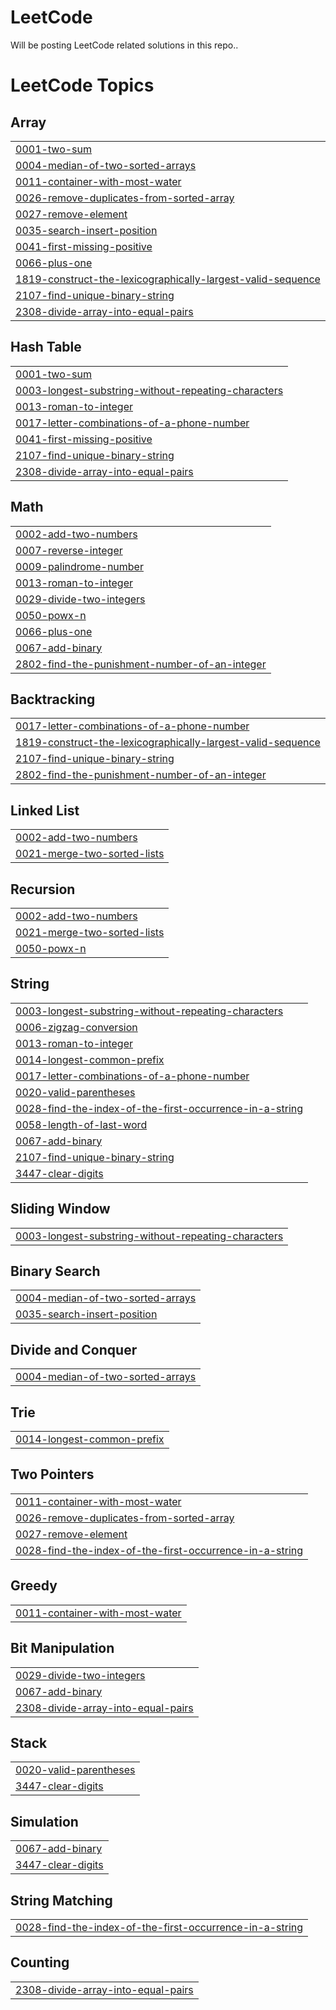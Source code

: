 # LeetCode
Will be posting LeetCode related solutions in this repo..

<!---LeetCode Topics Start-->
# LeetCode Topics
## Array
|  |
| ------- |
| [0001-two-sum](https://github.com/Narind1/LeetCode/tree/master/0001-two-sum) |
| [0004-median-of-two-sorted-arrays](https://github.com/Narind1/LeetCode/tree/master/0004-median-of-two-sorted-arrays) |
| [0011-container-with-most-water](https://github.com/Narind1/LeetCode/tree/master/0011-container-with-most-water) |
| [0026-remove-duplicates-from-sorted-array](https://github.com/Narind1/LeetCode/tree/master/0026-remove-duplicates-from-sorted-array) |
| [0027-remove-element](https://github.com/Narind1/LeetCode/tree/master/0027-remove-element) |
| [0035-search-insert-position](https://github.com/Narind1/LeetCode/tree/master/0035-search-insert-position) |
| [0041-first-missing-positive](https://github.com/Narind1/LeetCode/tree/master/0041-first-missing-positive) |
| [0066-plus-one](https://github.com/Narind1/LeetCode/tree/master/0066-plus-one) |
| [1819-construct-the-lexicographically-largest-valid-sequence](https://github.com/Narind1/LeetCode/tree/master/1819-construct-the-lexicographically-largest-valid-sequence) |
| [2107-find-unique-binary-string](https://github.com/Narind1/LeetCode/tree/master/2107-find-unique-binary-string) |
| [2308-divide-array-into-equal-pairs](https://github.com/Narind1/LeetCode/tree/master/2308-divide-array-into-equal-pairs) |
## Hash Table
|  |
| ------- |
| [0001-two-sum](https://github.com/Narind1/LeetCode/tree/master/0001-two-sum) |
| [0003-longest-substring-without-repeating-characters](https://github.com/Narind1/LeetCode/tree/master/0003-longest-substring-without-repeating-characters) |
| [0013-roman-to-integer](https://github.com/Narind1/LeetCode/tree/master/0013-roman-to-integer) |
| [0017-letter-combinations-of-a-phone-number](https://github.com/Narind1/LeetCode/tree/master/0017-letter-combinations-of-a-phone-number) |
| [0041-first-missing-positive](https://github.com/Narind1/LeetCode/tree/master/0041-first-missing-positive) |
| [2107-find-unique-binary-string](https://github.com/Narind1/LeetCode/tree/master/2107-find-unique-binary-string) |
| [2308-divide-array-into-equal-pairs](https://github.com/Narind1/LeetCode/tree/master/2308-divide-array-into-equal-pairs) |
## Math
|  |
| ------- |
| [0002-add-two-numbers](https://github.com/Narind1/LeetCode/tree/master/0002-add-two-numbers) |
| [0007-reverse-integer](https://github.com/Narind1/LeetCode/tree/master/0007-reverse-integer) |
| [0009-palindrome-number](https://github.com/Narind1/LeetCode/tree/master/0009-palindrome-number) |
| [0013-roman-to-integer](https://github.com/Narind1/LeetCode/tree/master/0013-roman-to-integer) |
| [0029-divide-two-integers](https://github.com/Narind1/LeetCode/tree/master/0029-divide-two-integers) |
| [0050-powx-n](https://github.com/Narind1/LeetCode/tree/master/0050-powx-n) |
| [0066-plus-one](https://github.com/Narind1/LeetCode/tree/master/0066-plus-one) |
| [0067-add-binary](https://github.com/Narind1/LeetCode/tree/master/0067-add-binary) |
| [2802-find-the-punishment-number-of-an-integer](https://github.com/Narind1/LeetCode/tree/master/2802-find-the-punishment-number-of-an-integer) |
## Backtracking
|  |
| ------- |
| [0017-letter-combinations-of-a-phone-number](https://github.com/Narind1/LeetCode/tree/master/0017-letter-combinations-of-a-phone-number) |
| [1819-construct-the-lexicographically-largest-valid-sequence](https://github.com/Narind1/LeetCode/tree/master/1819-construct-the-lexicographically-largest-valid-sequence) |
| [2107-find-unique-binary-string](https://github.com/Narind1/LeetCode/tree/master/2107-find-unique-binary-string) |
| [2802-find-the-punishment-number-of-an-integer](https://github.com/Narind1/LeetCode/tree/master/2802-find-the-punishment-number-of-an-integer) |
## Linked List
|  |
| ------- |
| [0002-add-two-numbers](https://github.com/Narind1/LeetCode/tree/master/0002-add-two-numbers) |
| [0021-merge-two-sorted-lists](https://github.com/Narind1/LeetCode/tree/master/0021-merge-two-sorted-lists) |
## Recursion
|  |
| ------- |
| [0002-add-two-numbers](https://github.com/Narind1/LeetCode/tree/master/0002-add-two-numbers) |
| [0021-merge-two-sorted-lists](https://github.com/Narind1/LeetCode/tree/master/0021-merge-two-sorted-lists) |
| [0050-powx-n](https://github.com/Narind1/LeetCode/tree/master/0050-powx-n) |
## String
|  |
| ------- |
| [0003-longest-substring-without-repeating-characters](https://github.com/Narind1/LeetCode/tree/master/0003-longest-substring-without-repeating-characters) |
| [0006-zigzag-conversion](https://github.com/Narind1/LeetCode/tree/master/0006-zigzag-conversion) |
| [0013-roman-to-integer](https://github.com/Narind1/LeetCode/tree/master/0013-roman-to-integer) |
| [0014-longest-common-prefix](https://github.com/Narind1/LeetCode/tree/master/0014-longest-common-prefix) |
| [0017-letter-combinations-of-a-phone-number](https://github.com/Narind1/LeetCode/tree/master/0017-letter-combinations-of-a-phone-number) |
| [0020-valid-parentheses](https://github.com/Narind1/LeetCode/tree/master/0020-valid-parentheses) |
| [0028-find-the-index-of-the-first-occurrence-in-a-string](https://github.com/Narind1/LeetCode/tree/master/0028-find-the-index-of-the-first-occurrence-in-a-string) |
| [0058-length-of-last-word](https://github.com/Narind1/LeetCode/tree/master/0058-length-of-last-word) |
| [0067-add-binary](https://github.com/Narind1/LeetCode/tree/master/0067-add-binary) |
| [2107-find-unique-binary-string](https://github.com/Narind1/LeetCode/tree/master/2107-find-unique-binary-string) |
| [3447-clear-digits](https://github.com/Narind1/LeetCode/tree/master/3447-clear-digits) |
## Sliding Window
|  |
| ------- |
| [0003-longest-substring-without-repeating-characters](https://github.com/Narind1/LeetCode/tree/master/0003-longest-substring-without-repeating-characters) |
## Binary Search
|  |
| ------- |
| [0004-median-of-two-sorted-arrays](https://github.com/Narind1/LeetCode/tree/master/0004-median-of-two-sorted-arrays) |
| [0035-search-insert-position](https://github.com/Narind1/LeetCode/tree/master/0035-search-insert-position) |
## Divide and Conquer
|  |
| ------- |
| [0004-median-of-two-sorted-arrays](https://github.com/Narind1/LeetCode/tree/master/0004-median-of-two-sorted-arrays) |
## Trie
|  |
| ------- |
| [0014-longest-common-prefix](https://github.com/Narind1/LeetCode/tree/master/0014-longest-common-prefix) |
## Two Pointers
|  |
| ------- |
| [0011-container-with-most-water](https://github.com/Narind1/LeetCode/tree/master/0011-container-with-most-water) |
| [0026-remove-duplicates-from-sorted-array](https://github.com/Narind1/LeetCode/tree/master/0026-remove-duplicates-from-sorted-array) |
| [0027-remove-element](https://github.com/Narind1/LeetCode/tree/master/0027-remove-element) |
| [0028-find-the-index-of-the-first-occurrence-in-a-string](https://github.com/Narind1/LeetCode/tree/master/0028-find-the-index-of-the-first-occurrence-in-a-string) |
## Greedy
|  |
| ------- |
| [0011-container-with-most-water](https://github.com/Narind1/LeetCode/tree/master/0011-container-with-most-water) |
## Bit Manipulation
|  |
| ------- |
| [0029-divide-two-integers](https://github.com/Narind1/LeetCode/tree/master/0029-divide-two-integers) |
| [0067-add-binary](https://github.com/Narind1/LeetCode/tree/master/0067-add-binary) |
| [2308-divide-array-into-equal-pairs](https://github.com/Narind1/LeetCode/tree/master/2308-divide-array-into-equal-pairs) |
## Stack
|  |
| ------- |
| [0020-valid-parentheses](https://github.com/Narind1/LeetCode/tree/master/0020-valid-parentheses) |
| [3447-clear-digits](https://github.com/Narind1/LeetCode/tree/master/3447-clear-digits) |
## Simulation
|  |
| ------- |
| [0067-add-binary](https://github.com/Narind1/LeetCode/tree/master/0067-add-binary) |
| [3447-clear-digits](https://github.com/Narind1/LeetCode/tree/master/3447-clear-digits) |
## String Matching
|  |
| ------- |
| [0028-find-the-index-of-the-first-occurrence-in-a-string](https://github.com/Narind1/LeetCode/tree/master/0028-find-the-index-of-the-first-occurrence-in-a-string) |
## Counting
|  |
| ------- |
| [2308-divide-array-into-equal-pairs](https://github.com/Narind1/LeetCode/tree/master/2308-divide-array-into-equal-pairs) |
<!---LeetCode Topics End-->